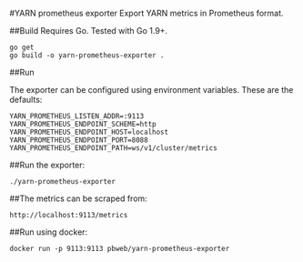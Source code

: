 #YARN prometheus exporter
Export YARN metrics in Prometheus format.

##Build
Requires Go. Tested with Go 1.9+.

    go get
    go build -o yarn-prometheus-exporter .
##Run

The exporter can be configured using environment variables. These are the defaults:

    YARN_PROMETHEUS_LISTEN_ADDR=:9113
    YARN_PROMETHEUS_ENDPOINT_SCHEME=http
    YARN_PROMETHEUS_ENDPOINT_HOST=localhost
    YARN_PROMETHEUS_ENDPOINT_PORT=8088
    YARN_PROMETHEUS_ENDPOINT_PATH=ws/v1/cluster/metrics
    
##Run the exporter:

    ./yarn-prometheus-exporter

##The metrics can be scraped from:

    http://localhost:9113/metrics

##Run using docker:


    docker run -p 9113:9113 pbweb/yarn-prometheus-exporter